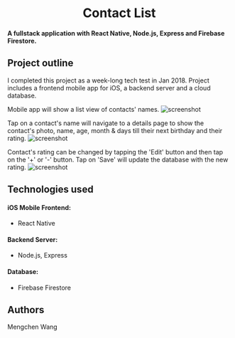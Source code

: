 
<h1 align="center">
  Contact List
</h1>
<h4>
A fullstack application with React Native, Node.js, Express and Firebase Firestore.
</h4>

Project outline
----
I completed this project as a week-long tech test in Jan 2018. Project includes a frontend mobile app for iOS, a backend server and a cloud database.

Mobile app will show a list view of contacts' names.
![screenshot](images/list_view.png)

Tap on a contact's name will navigate to a details page to show the contact's photo, name, age, month & days till their next birthday and their rating.
![screenshot](images/details.png)

Contact's rating can be changed by tapping the 'Edit' button and then tap on the '+' or '-' button. Tap on 'Save' will update the database with the new rating.
![screenshot](images/rating.png)

Technologies used
----
#### iOS Mobile Frontend:
- React Native
#### Backend Server:
- Node.js, Express
#### Database:
- Firebase Firestore

Authors
----
Mengchen Wang
